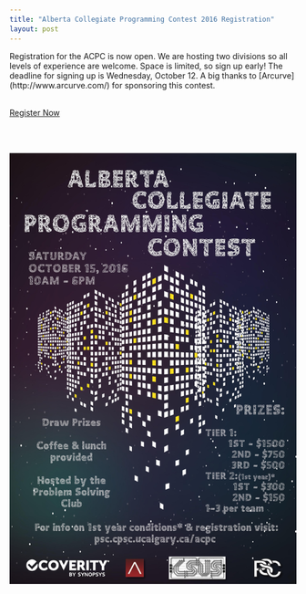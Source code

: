 ```yaml
---
title: "Alberta Collegiate Programming Contest 2016 Registration"
layout: post
---
```


<div class="col-md-6 col-lg-6">
Registration for the ACPC is now open. We are hosting two divisions so all levels of experience are welcome. Space is limited, so sign up early! The deadline for signing up is Wednesday, October 12. A big thanks to [Arcurve](http://www.arcurve.com/) for sponsoring this contest.<br><br>

<a class="btn btn-primary btn-sm" href="/contests/acpc/2016/index.html" role="button">Register Now</a>

<br><br>
</div>

<div class="col-md-6 col-lg-6">		
    <img class="img-responsive"  src="/img/acpc_2016_poster.jpg" alt="Arcurve">
</div>
